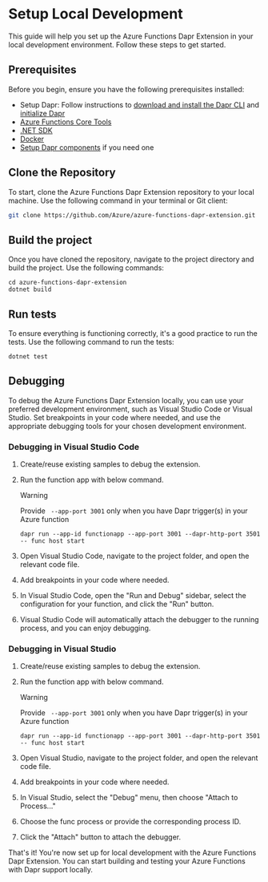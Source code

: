 # Setup Local Development

This guide will help you set up the Azure Functions Dapr Extension in your local development environment. Follow these steps to get started.

## Prerequisites

Before you begin, ensure you have the following prerequisites installed:

- Setup Dapr: Follow instructions to [download and install the Dapr CLI](https://docs.dapr.io/getting-started/install-dapr-cli/) and [initialize Dapr](https://docs.dapr.io/getting-started/install-dapr-selfhost/)
- [Azure Functions Core Tools](https://docs.microsoft.com/en-us/azure/azure-functions/functions-run-local)
- [.NET SDK](https://dotnet.microsoft.com/download)
- [Docker](https://www.docker.com/get-started)
- [Setup Dapr components](https://github.com/Azure/azure-functions-dapr-extension/tree/master/samples/components) if you need one

## Clone the Repository

To start, clone the Azure Functions Dapr Extension repository to your local machine. Use the following command in your terminal or Git client:

```bash
git clone https://github.com/Azure/azure-functions-dapr-extension.git
```

## Build the project
Once you have cloned the repository, navigate to the project directory and build the project. Use the following commands:
```
cd azure-functions-dapr-extension
dotnet build
```

## Run tests
To ensure everything is functioning correctly, it's a good practice to run the tests. Use the following command to run the tests:
```
dotnet test
```
## Debugging
To debug the Azure Functions Dapr Extension locally, you can use your preferred development environment, such as Visual Studio Code or Visual Studio. Set breakpoints in your code where needed, and use the appropriate debugging tools for your chosen development environment.

### Debugging in Visual Studio Code
1. Create/reuse existing samples to debug the extension.
2. Run the function app with below command.
    
    > [!WARNING]
    > Provide ` --app-port 3001` only when you have Dapr trigger(s) in your Azure function

    ```
    dapr run --app-id functionapp --app-port 3001 --dapr-http-port 3501 -- func host start
    ```
3. Open Visual Studio Code, navigate to the project folder, and open the relevant code file.
4. Add breakpoints in your code where needed.
5. In Visual Studio Code, open the "Run and Debug" sidebar, select the configuration for your function, and click the "Run" button.
6. Visual Studio Code will automatically attach the debugger to the running process, and you can enjoy debugging.

### Debugging in Visual Studio
1. Create/reuse existing samples to debug the extension.
2. Run the function app with below command.

    > [!WARNING]
    > Provide ` --app-port 3001` only when you have Dapr trigger(s) in your Azure function
    ```
    dapr run --app-id functionapp --app-port 3001 --dapr-http-port 3501 -- func host start
    ```
3. Open Visual Studio, navigate to the project folder, and open the relevant code file.
4. Add breakpoints in your code where needed.
5. In Visual Studio, select the "Debug" menu, then choose "Attach to Process..."
6. Choose the func process or provide the corresponding process ID.
7. Click the "Attach" button to attach the debugger.


That's it! You're now set up for local development with the Azure Functions Dapr Extension. You can start building and testing your Azure Functions with Dapr support locally.
